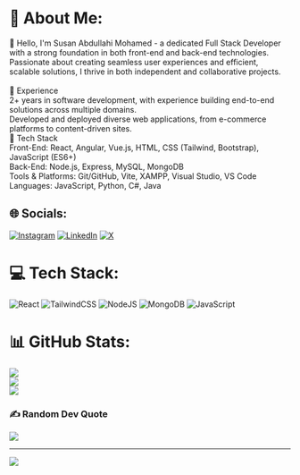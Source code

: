 # 💫 About Me:
👋 Hello, I'm Susan Abdullahi Mohamed - a dedicated Full Stack Developer with a strong foundation in both front-end and back-end technologies. Passionate about creating seamless user experiences and efficient, scalable solutions, I thrive in both independent and collaborative projects.<br><br>💼 Experience<br>2+ years in software development, with experience building end-to-end solutions across multiple domains.<br>Developed and deployed diverse web applications, from e-commerce platforms to content-driven sites.<br>🔧 Tech Stack<br>Front-End: React, Angular, Vue.js, HTML, CSS (Tailwind, Bootstrap), JavaScript (ES6+)<br>Back-End: Node.js, Express, MySQL, MongoDB<br>Tools & Platforms: Git/GitHub, Vite, XAMPP, Visual Studio, VS Code<br>Languages: JavaScript, Python, C#, Java


## 🌐 Socials:
[![Instagram](https://img.shields.io/badge/Instagram-%23E4405F.svg?logo=Instagram&logoColor=white)](https://instagram.com/https://www.instagram.com/susan_abdullahi01/?hl=en) [![LinkedIn](https://img.shields.io/badge/LinkedIn-%230077B5.svg?logo=linkedin&logoColor=white)](https://linkedin.com/in/www.linkedin.com/in/susan-abdullahi-a87959298) [![X](https://img.shields.io/badge/X-black.svg?logo=X&logoColor=white)](https://x.com/https://x.com/SusanAbdullahi1) 

# 💻 Tech Stack:
![React](https://img.shields.io/badge/react-%2320232a.svg?style=for-the-badge&logo=react&logoColor=%2361DAFB) ![TailwindCSS](https://img.shields.io/badge/tailwindcss-%2338B2AC.svg?style=for-the-badge&logo=tailwind-css&logoColor=white) ![NodeJS](https://img.shields.io/badge/node.js-6DA55F?style=for-the-badge&logo=node.js&logoColor=white) ![MongoDB](https://img.shields.io/badge/MongoDB-%234ea94b.svg?style=for-the-badge&logo=mongodb&logoColor=white) ![JavaScript](https://img.shields.io/badge/javascript-%23323330.svg?style=for-the-badge&logo=javascript&logoColor=%23F7DF1E)
# 📊 GitHub Stats:
![](https://github-readme-stats.vercel.app/api?username=susanabdullahi&theme=radical&hide_border=false&include_all_commits=true&count_private=true)<br/>
![](https://github-readme-streak-stats.herokuapp.com/?user=susanabdullahi&theme=radical&hide_border=false)<br/>
![](https://github-readme-stats.vercel.app/api/top-langs/?username=susanabdullahi&theme=radical&hide_border=false&include_all_commits=true&count_private=true&layout=compact)

### ✍️ Random Dev Quote
![](https://quotes-github-readme.vercel.app/api?type=horizontal&theme=radical)

---
[![](https://visitcount.itsvg.in/api?id=susanabdullahi&icon=0&color=0)](https://visitcount.itsvg.in)

<!-- Proudly created with GPRM ( https://gprm.itsvg.in ) -->

